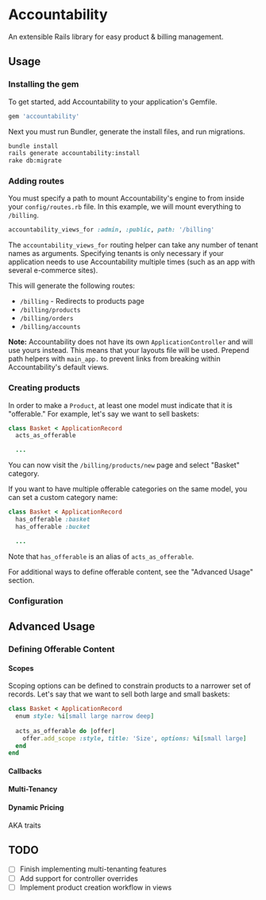 # Accountability
An extensible Rails library for easy product & billing management.

## Usage
### Installing the gem
To get started, add Accountability to your application's Gemfile.
```ruby
gem 'accountability'
``` 

Next you must run Bundler, generate the install files, and run migrations.

```bash
bundle install
rails generate accountability:install
rake db:migrate
```

### Adding routes
You must specify a path to mount Accountability's engine to from inside your `config/routes.rb` file. In this example, we will mount everything to `/billing`. 

```ruby
accountability_views_for :admin, :public, path: '/billing'
```

The `accountability_views_for` routing helper can take any number of tenant names as arguments. Specifying tenants is only necessary if your application needs to use Accountability multiple times (such as an app with several e-commerce sites).

This will generate the following routes:
* `/billing` - Redirects to products page 
* `/billing/products`
* `/billing/orders` 
* `/billing/accounts`

**Note:** Accountability does not have its own `ApplicationController` and will use yours instead. This means that your layouts file will be used. Prepend path helpers with `main_app.` to prevent links from breaking within Accountability's default views.

### Creating products
In order to make a `Product`, at least one model must indicate that it is "offerable." For example, let's say we want to sell baskets:
```ruby
class Basket < ApplicationRecord
  acts_as_offerable

  ...
```  
You can now visit the `/billing/products/new` page and select "Basket" category.

If you want to have multiple offerable categories on the same model, you can set a custom category name:
```ruby
class Basket < ApplicationRecord
  has_offerable :basket
  has_offerable :bucket

  ...
```

Note that `has_offerable` is an alias of `acts_as_offerable`.

For additional ways to define offerable content, see the "Advanced Usage" section. 
### Configuration
## Advanced Usage
### Defining Offerable Content
#### Scopes
Scoping options can be defined to constrain products to a narrower set of records. Let's say that we want to sell both large and small baskets:
```ruby
class Basket < ApplicationRecord
  enum style: %i[small large narrow deep]
  
  acts_as_offerable do |offer|
    offer.add_scope :style, title: 'Size', options: %i[small large] 
  end
end
```  

#### Callbacks
#### Multi-Tenancy
#### Dynamic Pricing
AKA traits

## TODO
- [ ] Finish implementing multi-tenanting features
- [ ] Add support for controller overrides
- [ ] Implement product creation workflow in views
